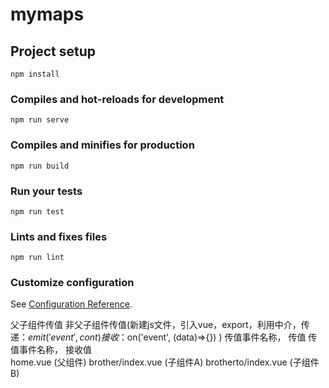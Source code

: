 # mymaps

## Project setup
```
npm install
```

### Compiles and hot-reloads for development
```
npm run serve
```

### Compiles and minifies for production
```
npm run build
```

### Run your tests
```
npm run test
```

### Lints and fixes files
```
npm run lint
```

### Customize configuration
See [Configuration Reference](https://cli.vuejs.org/config/).

父子组件传值
非父子组件传值(新建js文件，引入vue，export，利用中介，传递：$emit('event',  cont)   接收：$on('event',    (data)=>{})  )
													     传值事件名称，     传值                             传值事件名称，   接收值    	
home.vue  (父组件)
	brother/index.vue (子组件A)
	brotherto/index.vue (子组件B)

